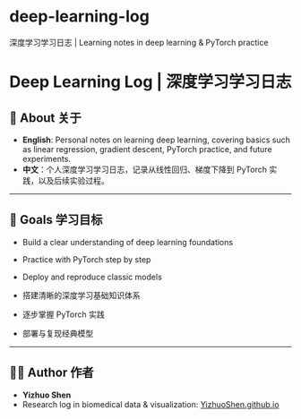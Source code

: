 # deep-learning-log
深度学习学习日志 | Learning notes in deep learning &amp; PyTorch practice
# Deep Learning Log | 深度学习学习日志

## 📌 About 关于
- **English**: Personal notes on learning deep learning, covering basics such as linear regression, gradient descent, PyTorch practice, and future experiments.  
- **中文**：个人深度学习学习日志，记录从线性回归、梯度下降到 PyTorch 实践，以及后续实验过程。  

---

## 🎯 Goals 学习目标
- Build a clear understanding of deep learning foundations  
- Practice with PyTorch step by step  
- Deploy and reproduce classic models  

- 搭建清晰的深度学习基础知识体系  
- 逐步掌握 PyTorch 实践  
- 部署与复现经典模型  

---

## 🧑‍💻 Author 作者
- **Yizhuo Shen**  
- Research log in biomedical data & visualization: [YizhuoShen.github.io]([https://github.com/YizhuoShen/YizhuoShen.github.io](https://github.com/lvoryLexicon))  
